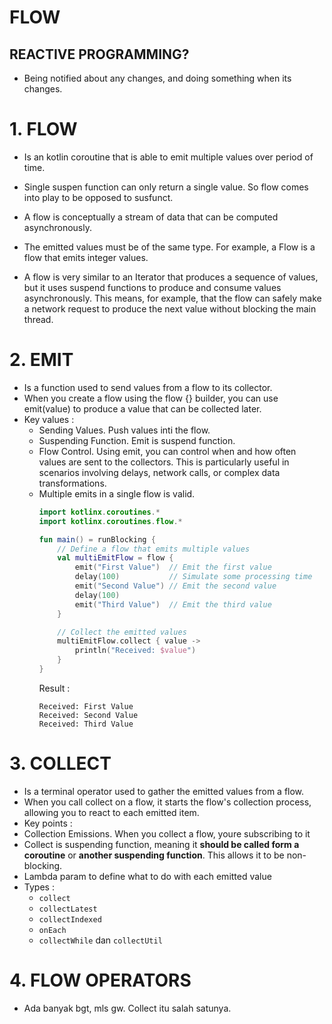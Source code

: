 # FLOW

## REACTIVE PROGRAMMING?
- Being notified about any changes, and doing something when its changes.

# 1. FLOW
- Is an kotlin coroutine that is able to emit multiple values over period of time.
- Single suspen function can only return a single value. So flow comes into play to be opposed to susfunct.
- A flow is conceptually a stream of data that can be computed asynchronously.
- The emitted values must be of the same type. For example, a Flow<Int> is a flow that emits integer values.

- A flow is very similar to an Iterator that produces a sequence of values, but it uses suspend functions to produce and consume values asynchronously. This means, for example, that the flow can safely make a network request to produce the next value without blocking the main thread.

# 2. EMIT
- Is a function used to send values from a flow to its collector.
- When you create a flow using the flow {} builder, you can use emit(value) to produce a value that can be collected later.
- Key values :
  - Sending Values. Push values inti the flow.
  - Suspending Function. Emit is suspend function.
  - Flow Control. Using emit, you can control when and how often values are sent to the collectors. This is particularly useful in scenarios involving delays, network calls, or complex data transformations.
  - Multiple emits in a single flow is valid.
    ```kotlin
    import kotlinx.coroutines.*
    import kotlinx.coroutines.flow.*
    
    fun main() = runBlocking {
        // Define a flow that emits multiple values
        val multiEmitFlow = flow {
            emit("First Value")  // Emit the first value
            delay(100)           // Simulate some processing time
            emit("Second Value") // Emit the second value
            delay(100)
            emit("Third Value")  // Emit the third value
        }
    
        // Collect the emitted values
        multiEmitFlow.collect { value ->
            println("Received: $value")
        }
    }
    ```
    Result : 
    ```
    Received: First Value
    Received: Second Value
    Received: Third Value
    ```
    
# 3. COLLECT
-  Is a terminal operator used to gather the emitted values from a flow.
-  When you call collect on a flow, it starts the flow's collection process, allowing you to react to each emitted item.
-  Key points :
  - Collection Emissions. When you collect a flow, youre subscribing to it
  - Collect is suspending function, meaning it **should be called form a coroutine** or **another suspending function**. This allows it to be non-blocking.
  - Lambda param to define what to do with each emitted value
- Types :
  - ``collect``
  - ``collectLatest``
  - ``collectIndexed``
  - ``onEach``
  - ``collectWhile`` dan ``collectUtil``
  
# 4. FLOW OPERATORS
- Ada banyak bgt, mls gw. Collect itu salah satunya. 


  
